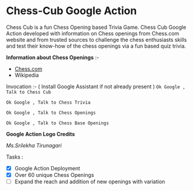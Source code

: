 # Chess-Cub Google Action 

Chess Cub is a fun Chess Opening based Trivia Game. Chess Cub Google Action developed with information on Chess openings from Chess.com website and from trusted sources to challenge the chess enthusiasts skills and test their know-how of the chess openings via a fun based quiz trivia.

**Information about Chess Openings** :-

* [Chess.com](https://www.chess.com/openings "Chess.com Website")
* Wikipedia

Invocation :- ( Install Google Assistant if not already present )
`Ok Google , Talk to Chess Cub`

`Ok Google , Talk to Chess Trivia`

`Ok Google , Talk to Chess Openings` 

`Ok Google , Talk to Chess Base Openings` 


**Google Action Logo Credits**

*Ms.Srilekha Tirunagari*

Tasks :
- [x] Google Action Deployment
- [x] Over 60 unique Chess Openings
- [ ] Expand the reach and addition of new openings with variation

